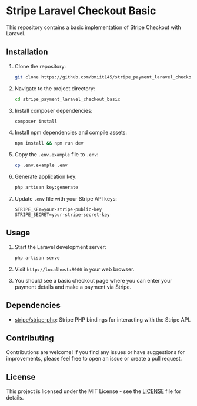 # Stripe Laravel Checkout Basic

This repository contains a basic implementation of Stripe Checkout with Laravel.

## Installation

1. Clone the repository:

    ```bash
    git clone https://github.com/bmiit145/stripe_payment_laravel_checkout_basic.git
    ```

2. Navigate to the project directory:

    ```bash
    cd stripe_payment_laravel_checkout_basic
    ```

3. Install composer dependencies:

    ```bash
    composer install
    ```

4. Install npm dependencies and compile assets:

    ```bash
    npm install && npm run dev
    ```

5. Copy the `.env.example` file to `.env`:

    ```bash
    cp .env.example .env
    ```

6. Generate application key:

    ```bash
    php artisan key:generate
    ```

7. Update `.env` file with your Stripe API keys:

    ```dotenv
    STRIPE_KEY=your-stripe-public-key
    STRIPE_SECRET=your-stripe-secret-key
    ```

## Usage

1. Start the Laravel development server:

    ```bash
    php artisan serve
    ```

2. Visit `http://localhost:8000` in your web browser.

3. You should see a basic checkout page where you can enter your payment details and make a payment via Stripe.

## Dependencies

- [stripe/stripe-php](https://packagist.org/packages/stripe/stripe-php): Stripe PHP bindings for interacting with the Stripe API.

## Contributing

Contributions are welcome! If you find any issues or have suggestions for improvements, please feel free to open an issue or create a pull request.

## License

This project is licensed under the MIT License - see the [LICENSE](LICENSE) file for details.

